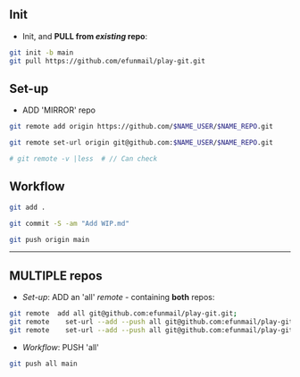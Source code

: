 ## Init

- Init, and **PULL from *existing* repo**: 

```sh
git init -b main
git pull https://github.com/efunmail/play-git.git
```

## Set-up

- ADD 'MIRROR' repo

```sh
git remote add origin https://github.com/$NAME_USER/$NAME_REPO.git

git remote set-url origin git@github.com:$NAME_USER/$NAME_REPO.git

# git remote -v |less  # // Can check
```

## Workflow

```sh
git add .

git commit -S -am "Add WIP.md"
```

```sh
git push origin main
```

----

## MULTIPLE repos

- *Set-up*: ADD an 'all' *remote* - containing **both** repos:

```sh
git remote  add all git@github.com:efunmail/play-git.git;
git remote    set-url --add --push all git@github.com:efunmail/play-git-2.git;
git remote    set-url --add --push all git@github.com:efunmail/play-git.git
```

- *Workflow*: PUSH 'all'

```sh
git push all main
```

